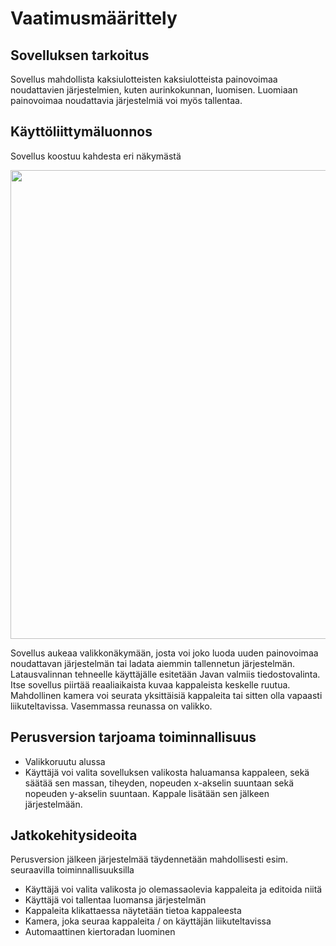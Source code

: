 # Vaatimusmäärittely

## Sovelluksen tarkoitus

Sovellus mahdollista kaksiulotteisten kaksiulotteista painovoimaa noudattavien järjestelmien, kuten aurinkokunnan, luomisen. Luomiaan painovoimaa noudattavia järjestelmiä voi myös tallentaa.

## Käyttöliittymäluonnos

Sovellus koostuu kahdesta eri näkymästä

<img src="https://raw.githubusercontent.com/Mustekala/GravitySimulator/master/dokumentaatio/kuvat/suunnitelma.png" width="750">

Sovellus aukeaa valikkonäkymään, josta voi joko luoda uuden painovoimaa noudattavan järjestelmän tai ladata aiemmin tallennetun järjestelmän. Latausvalinnan tehneelle käyttäjälle esitetään Javan valmiis tiedostovalinta. Itse sovellus piirtää reaaliaikaista kuvaa kappaleista keskelle ruutua. Mahdollinen kamera voi seurata yksittäisiä kappaleita tai sitten olla vapaasti liikuteltavissa. Vasemmassa reunassa on valikko.

## Perusversion tarjoama toiminnallisuus

- Valikkoruutu alussa
- Käyttäjä voi valita sovelluksen valikosta haluamansa kappaleen, sekä säätää sen massan, tiheyden, nopeuden x-akselin suuntaan sekä nopeuden y-akselin suuntaan. Kappale lisätään sen jälkeen järjestelmään.

## Jatkokehitysideoita

Perusversion jälkeen järjestelmää täydennetään mahdollisesti esim. seuraavilla toiminnallisuuksilla

- Käyttäjä voi valita valikosta jo olemassaolevia kappaleita ja editoida niitä
- Käyttäjä voi tallentaa luomansa järjestelmän 
- Kappaleita klikattaessa näytetään tietoa kappaleesta
- Kamera, joka seuraa kappaleita / on käyttäjän liikuteltavissa
- Automaattinen kiertoradan luominen

